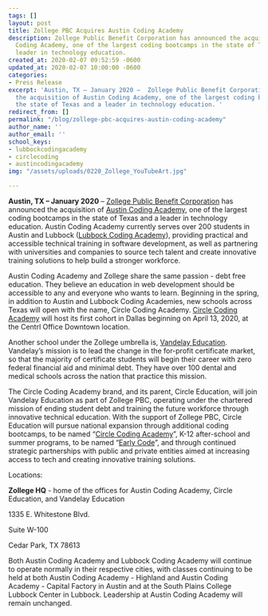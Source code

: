 ```yaml
---
tags: []
layout: post
title: Zollege PBC Acquires Austin Coding Academy
description: Zollege Public Benefit Corporation has announced the acquisition of Austin
  Coding Academy, one of the largest coding bootcamps in the state of Texas and a
  leader in technology education.
created_at: 2020-02-07 09:52:59 -0600
updated_at: 2020-02-07 10:00:00 -0600
categories:
- Press Release
excerpt: 'Austin, TX – January 2020 –  Zollege Public Benefit Corporation has announced
  the acquisition of Austin Coding Academy, one of the largest coding bootcamps in
  the state of Texas and a leader in technology education. '
redirect_from: []
permalink: "/blog/zollege-pbc-acquires-austin-coding-academy"
author_name: ''
author_email: ''
school_keys:
- lubbockcodingacademy
- circlecoding
- austincodingacademy
img: "/assets/uploads/0220_Zollege_YouTubeArt.jpg"

---
```

**Austin, TX – January 2020** –  [Zollege Public Benefit Corporation](https://zollege.com/ "Zollege Public Benefit Corporation") has announced the acquisition of [Austin Coding Academy](https://austincodingacademy.com/ "Austin Coding Academy"), one of the largest coding bootcamps in the state of Texas and a leader in technology education. Austin Coding Academy currently serves over 200 students in Austin and Lubbock ([Lubbock Coding Academy](https://lubbockcodingacademy.com/ "Lubbock Coding Academy")), providing practical and accessible technical training in software development, as well as partnering with universities and companies to source tech talent and create innovative training solutions to help build a stronger workforce.

Austin Coding Academy and Zollege share the same passion - debt free education. They believe an education in web development should be accessible to any and everyone who wants to learn. Beginning in the spring, in addition to Austin and Lubbock Coding Academies, new schools across Texas will open with the name, Circle Coding Academy. [Circle Coding Academy](https://circlecoding.com/ "Circle Coding Academy") will host its first cohort in Dallas beginning on April 13, 2020, at the Centrl Office Downtown location.

Another school under the Zollege umbrella is, [Vandelay Education](https://www.vandelayeducation.com/ "Vandelay Education"). Vandelay’s mission is to lead the change in the for-profit certificate market, so that the majority of certificate students will begin their career with zero federal financial aid and minimal debt. They have over 100 dental and medical schools across the nation that practice this mission.

The Circle Coding Academy brand, and its parent, Circle Education, will join Vandelay Education as part of Zollege PBC, operating under the chartered mission of ending student debt and training the future workforce through innovative technical education. With the support of Zollege PBC, Circle Education will pursue national expansion through additional coding bootcamps, to be named “[Circle Coding Academy](https://circlecoding.com/ "Circle Coding Academy")”, K-12 after-school and summer programs, to be named “[Early Code](https://earlycode.com/ "Early Code")”, and through continued strategic partnerships with public and private entities aimed at increasing access to tech and creating innovative training solutions.

Locations:

**Zollege HQ** - home of the offices for Austin Coding Academy, Circle Education, and Vandelay Education

1335 E. Whitestone Blvd.

Suite W-100

Cedar Park, TX 78613

Both Austin Coding Academy and Lubbock Coding Academy will continue to operate normally in their respective cities, with classes continuing to be held at both Austin Coding Academy - Highland and Austin Coding Academy - Capital Factory in Austin and at the South Plains College Lubbock Center in Lubbock. Leadership at Austin Coding Academy will remain unchanged.